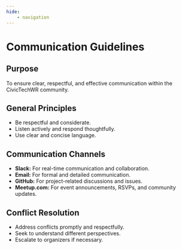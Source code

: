 ```yaml
---
hide:
    - navigation
---
```

# Communication Guidelines

## Purpose

To ensure clear, respectful, and effective communication within the CivicTechWR community.

## General Principles

- Be respectful and considerate.
- Listen actively and respond thoughtfully.
- Use clear and concise language.

## Communication Channels

- **Slack:** For real-time communication and collaboration.
- **Email:** For formal and detailed communication.
- **GitHub:** For project-related discussions and issues.
- **Meetup.com:** For event announcements, RSVPs, and community updates.

## Conflict Resolution

- Address conflicts promptly and respectfully.
- Seek to understand different perspectives.
- Escalate to organizers if necessary.

